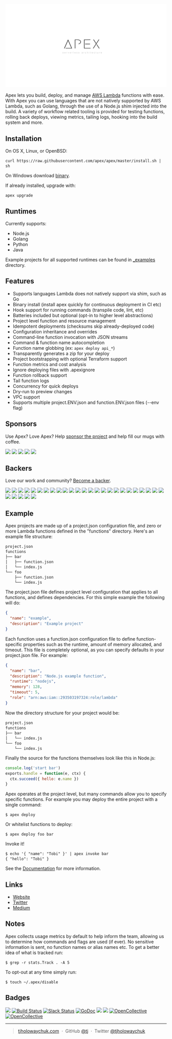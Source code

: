 ![Apex Serverless Architecture](assets/logo.png)

Apex lets you build, deploy, and manage [AWS Lambda](https://aws.amazon.com/lambda/) functions with ease. With Apex you can use languages that are not natively supported by AWS Lambda, such as Golang, through the use of a Node.js shim injected into the build. A variety of workflow related tooling is provided for testing functions, rolling back deploys, viewing metrics, tailing logs, hooking into the build system and more.

## Installation

On OS X, Linux, or OpenBSD:

```
curl https://raw.githubusercontent.com/apex/apex/master/install.sh | sh
```

On Windows download [binary](https://github.com/apex/apex/releases).

If already installed, upgrade with:

```
apex upgrade
```

## Runtimes

Currently supports:

- Node.js
- Golang
- Python
- Java

Example projects for all supported runtimes can be found in [_examples](_examples) directory.

## Features

- Supports languages Lambda does not natively support via shim, such as Go
- Binary install (install apex quickly for continuous deployment in CI etc)
- Hook support for running commands (transpile code, lint, etc)
- Batteries included but optional (opt-in to higher level abstractions)
- Project level function and resource management
- Idempotent deployments (checksums skip already-deployed code)
- Configuration inheritance and overrides
- Command-line function invocation with JSON streams
- Command & function name autocompletion
- Function name globbing (ex: `apex deploy api_*`)
- Transparently generates a zip for your deploy
- Project bootstrapping with optional Terraform support
- Function metrics and cost analysis
- Ignore deploying files with .apexignore
- Function rollback support
- Tail function logs
- Concurrency for quick deploys
- Dry-run to preview changes
- VPC support
- Supports multiple project.ENV.json and function.ENV.json files (--env flag)

## Sponsors

Use Apex? Love Apex? Help [sponsor the project](https://opencollective.com/apex#sponsor) and help fill our mugs with coffee.

  <a href="https://opencollective.com/apex/sponsors/0/website" target="_blank"><img src="https://opencollective.com/apex/sponsors/0/avatar"></a>
  <a href="https://opencollective.com/apex/sponsors/1/website" target="_blank"><img src="https://opencollective.com/apex/sponsors/1/avatar"></a>
  <a href="https://opencollective.com/apex/sponsors/2/website" target="_blank"><img src="https://opencollective.com/apex/sponsors/2/avatar"></a>
  <a href="https://opencollective.com/apex/sponsors/3/website" target="_blank"><img src="https://opencollective.com/apex/sponsors/3/avatar"></a>
  <a href="https://opencollective.com/apex/sponsors/4/website" target="_blank"><img src="https://opencollective.com/apex/sponsors/4/avatar"></a>

## Backers

Love our work and community? [Become a backer](https://opencollective.com/apex).

  <a href="https://opencollective.com/apex/backers/0/website" target="_blank"><img src="https://opencollective.com/apex/backers/0/avatar"></a>
  <a href="https://opencollective.com/apex/backers/1/website" target="_blank"><img src="https://opencollective.com/apex/backers/1/avatar"></a>
  <a href="https://opencollective.com/apex/backers/2/website" target="_blank"><img src="https://opencollective.com/apex/backers/2/avatar"></a>
  <a href="https://opencollective.com/apex/backers/3/website" target="_blank"><img src="https://opencollective.com/apex/backers/3/avatar"></a>
  <a href="https://opencollective.com/apex/backers/4/website" target="_blank"><img src="https://opencollective.com/apex/backers/4/avatar"></a>
  <a href="https://opencollective.com/apex/backers/5/website" target="_blank"><img src="https://opencollective.com/apex/backers/5/avatar"></a>
  <a href="https://opencollective.com/apex/backers/6/website" target="_blank"><img src="https://opencollective.com/apex/backers/6/avatar"></a>
  <a href="https://opencollective.com/apex/backers/7/website" target="_blank"><img src="https://opencollective.com/apex/backers/7/avatar"></a>
  <a href="https://opencollective.com/apex/backers/8/website" target="_blank"><img src="https://opencollective.com/apex/backers/8/avatar"></a>
  <a href="https://opencollective.com/apex/backers/9/website" target="_blank"><img src="https://opencollective.com/apex/backers/9/avatar"></a>
  <a href="https://opencollective.com/apex/backers/10/website" target="_blank"><img src="https://opencollective.com/apex/backers/10/avatar"></a>
  <a href="https://opencollective.com/apex/backers/11/website" target="_blank"><img src="https://opencollective.com/apex/backers/11/avatar"></a>
  <a href="https://opencollective.com/apex/backers/12/website" target="_blank"><img src="https://opencollective.com/apex/backers/12/avatar"></a>
  <a href="https://opencollective.com/apex/backers/13/website" target="_blank"><img src="https://opencollective.com/apex/backers/13/avatar"></a>
  <a href="https://opencollective.com/apex/backers/14/website" target="_blank"><img src="https://opencollective.com/apex/backers/14/avatar"></a>
  <a href="https://opencollective.com/apex/backers/15/website" target="_blank"><img src="https://opencollective.com/apex/backers/15/avatar"></a>
  <a href="https://opencollective.com/apex/backers/16/website" target="_blank"><img src="https://opencollective.com/apex/backers/16/avatar"></a>
  <a href="https://opencollective.com/apex/backers/17/website" target="_blank"><img src="https://opencollective.com/apex/backers/17/avatar"></a>
  <a href="https://opencollective.com/apex/backers/18/website" target="_blank"><img src="https://opencollective.com/apex/backers/18/avatar"></a>
  <a href="https://opencollective.com/apex/backers/19/website" target="_blank"><img src="https://opencollective.com/apex/backers/19/avatar"></a>
  <a href="https://opencollective.com/apex/backers/20/website" target="_blank"><img src="https://opencollective.com/apex/backers/20/avatar"></a>
  <a href="https://opencollective.com/apex/backers/21/website" target="_blank"><img src="https://opencollective.com/apex/backers/21/avatar"></a>
  <a href="https://opencollective.com/apex/backers/22/website" target="_blank"><img src="https://opencollective.com/apex/backers/22/avatar"></a>
  <a href="https://opencollective.com/apex/backers/23/website" target="_blank"><img src="https://opencollective.com/apex/backers/23/avatar"></a>
  <a href="https://opencollective.com/apex/backers/24/website" target="_blank"><img src="https://opencollective.com/apex/backers/24/avatar"></a>
  <a href="https://opencollective.com/apex/backers/25/website" target="_blank"><img src="https://opencollective.com/apex/backers/25/avatar"></a>
  <a href="https://opencollective.com/apex/backers/26/website" target="_blank"><img src="https://opencollective.com/apex/backers/26/avatar"></a>
  <a href="https://opencollective.com/apex/backers/27/website" target="_blank"><img src="https://opencollective.com/apex/backers/27/avatar"></a>
  <a href="https://opencollective.com/apex/backers/28/website" target="_blank"><img src="https://opencollective.com/apex/backers/28/avatar"></a>
  <a href="https://opencollective.com/apex/backers/29/website" target="_blank"><img src="https://opencollective.com/apex/backers/29/avatar"></a>

## Example

Apex projects are made up of a project.json configuration file, and zero or more Lambda functions defined in the "functions" directory. Here's an example file structure:

```
project.json
functions
├── bar
│   ├── function.json
│   └── index.js
└── foo
    ├── function.json
    └── index.js
```

The project.json file defines project level configuration that applies to all functions, and defines dependencies. For this simple example the following will do:

```json
{
  "name": "example",
  "description": "Example project"
}
```

Each function uses a function.json configuration file to define function-specific properties such as the runtime, amount of memory allocated, and timeout. This file is completely optional, as you can specify defaults in your project.json file. For example:

```json
{
  "name": "bar",
  "description": "Node.js example function",
  "runtime": "nodejs",
  "memory": 128,
  "timeout": 5,
  "role": "arn:aws:iam::293503197324:role/lambda"
}
```

Now the directory structure for your project would be:

```
project.json
functions
├── bar
│   └── index.js
└── foo
    └── index.js
```

Finally the source for the functions themselves look like this in Node.js:

```js
console.log('start bar')
exports.handle = function(e, ctx) {
  ctx.succeed({ hello: e.name })
}
```

Apex operates at the project level, but many commands allow you to specify specific functions. For example you may deploy the entire project with a single command:

```
$ apex deploy
```

Or whitelist functions to deploy:

```
$ apex deploy foo bar
```

Invoke it!

```
$ echo '{ "name": "Tobi" }' | apex invoke bar
{ "hello": "Tobi" }
```

See the [Documentation](docs) for more information.

## Links

- [Website](http://apex.run)
- [Twitter](https://twitter.com/apexserverless)
- [Medium](https://medium.com/apex-serverless)

## Notes

Apex collects usage metrics by default to help inform the team, allowing us to determine how commands and flags are used (if ever). No sensitive information is sent, no function names or alias names etc. To get a better idea of what is tracked run:

```
$ grep -r stats.Track . -A 5
```

To opt-out at any time simply run:

```
$ touch ~/.apex/disable
```

## Badges

[![](http://apex.sh/images/badge.svg)](https://apex.sh/ping/)
[![Build Status](https://semaphoreci.com/api/v1/projects/d27ff350-b9c5-4d99-96e5-64b1afb441c5/649392/badge.svg)](https://semaphoreci.com/tj/apex)
[![Slack Status](https://apex-dev.azurewebsites.net/badge.svg)](https://apex-dev.azurewebsites.net/)
[![GoDoc](https://godoc.org/github.com/apex/apex?status.svg)](https://godoc.org/github.com/apex/apex)
![](https://img.shields.io/badge/license-MIT-blue.svg)
![](https://img.shields.io/badge/status-experimental-orange.svg) [![OpenCollective](https://opencollective.com/apex/backers/badge.svg)](#backers) [![OpenCollective](https://opencollective.com/apex/sponsors/badge.svg)](#sponsors)

---

> [tjholowaychuk.com](http://tjholowaychuk.com) &nbsp;&middot;&nbsp;
> GitHub [@tj](https://github.com/tj) &nbsp;&middot;&nbsp;
> Twitter [@tjholowaychuk](https://twitter.com/tjholowaychuk)
